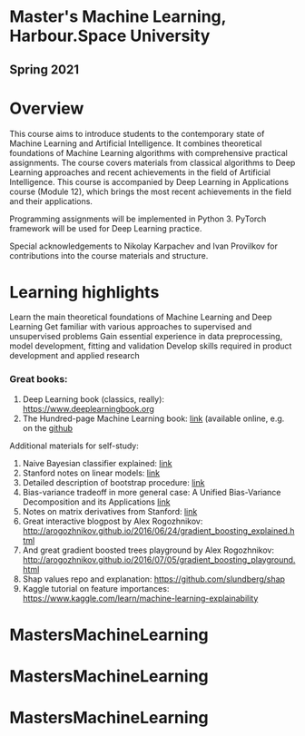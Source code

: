 # Master's Machine Learning, Harbour.Space University
## Spring 2021

# Overview
This course aims to introduce students to the contemporary state of Machine Learning and Artificial Intelligence. It combines theoretical foundations of Machine Learning algorithms with comprehensive practical assignments. The course covers materials from classical algorithms to Deep Learning approaches and recent achievements in the field of Artificial Intelligence. This course is accompanied by Deep Learning in Applications course (Module 12), which brings the most recent achievements in the field and their applications.

Programming assignments will be implemented in Python 3. PyTorch framework will be used for Deep Learning practice.

Special acknowledgements to Nikolay Karpachev and Ivan Provilkov for contributions into the course materials and structure.

# Learning highlights

Learn the main theoretical foundations of Machine Learning and Deep Learning
Get familiar with various approaches to supervised and unsupervised problems
Gain essential experience in data preprocessing, model development, fitting and validation
Develop skills required in product development and applied research


### Great books:
1. Deep Learning book (classics, really): https://www.deeplearningbook.org
2. The Hundred-page Machine Learning book: [link](http://themlbook.com) (available online, e.g. on the [github](https://github.com/ZakiaSalod/The-Hundred-Page-Machine-Learning-Book)


Additional materials for self-study:
1. Naive Bayesian classifier explained: [link](https://machinelearningmastery.com/classification-as-conditional-probability-and-the-naive-bayes-algorithm/)
2. Stanford notes on linear models: [link](http://cs229.stanford.edu/notes/cs229-notes1.pdf)
3. Detailed description of bootstrap procedure: [link](http://www.math.ntu.edu.tw/~hchen/teaching/LargeSample/notes/notebootstrap.pdf)
4. Bias-variance tradeoff in more general case: A Unified Bias-Variance Decomposition and its Applications [link](https://homes.cs.washington.edu/~pedrod/papers/mlc00a.pdf)
5. Notes on matrix derivatives from Stanford: [link]( http://cs231n.stanford.edu/handouts/derivatives.pdf)
6.  Great interactive blogpost by Alex Rogozhnikov: http://arogozhnikov.github.io/2016/06/24/gradient_boosting_explained.html
7.  And great gradient boosted trees playground by Alex Rogozhnikov: http://arogozhnikov.github.io/2016/07/05/gradient_boosting_playground.html
8. Shap values repo and explanation: https://github.com/slundberg/shap
9. Kaggle tutorial on feature importances: https://www.kaggle.com/learn/machine-learning-explainability
# MastersMachineLearning
# MastersMachineLearning
# MastersMachineLearning
